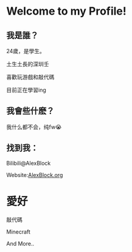 # Welcome to my Profile!

## 我是誰？

24歲，是學生。

土生土長的深圳壬

喜歡玩游戲和敲代碼

目前正在學習ing

## 我會些什麽？
我什么都不会，纯fw😭

## 找到我：

Bilibili@AlexBlock

Website:[AlexBlock.org](AlexBlock.org)

# 愛好
敲代碼

Minecraft

And More..

